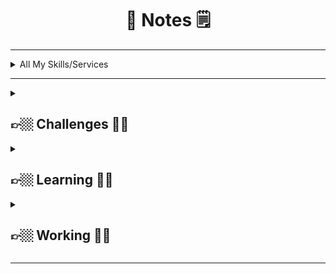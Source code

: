<div align="center">

 <h1> 📝 Notes 🗒 </h1>

</div>

---

<details>
 <summary>
All My Skills/Services
 </summary>

 <br>
 
- Industry Knowledge
- Tools & Technologies
- Interpersonal Skills
- Self Learning
- Computer Science
- Operating Systems
- Linux System Administration
- Ethical Hacking
- Technical Support
- Web Development
- Python (Programming Language)
- Network Security
- Information Security
- IT Hardware Support
- Help Desk Support
- Information Technology
- Search Engine Optimization (SEO)
- Digital Forensics
- Bash (Programming Language)
- Shell (Programming Language)
- PHP (Programming Language)
- Voice over IP (VoIP)
- Tools & Technologies
- Operating System Administration
- Network Administration
- Virtual Machines
- Offenssive Security
- CSS (Programming Language)
- JavaScript (Programming Language)
- Windows System Administration
- MacOS System Administration
- Office Productivity
- Personal Development
- Photography & Video
- Music Production
- Software Development
- TryHackMe
- Project Management
- Human Resources
- Career Development
- Memory & Study Skills
- Graphic Design & Illustration
- Product Marketing
- Arts & Crafts
- Health & Fitness
- Safety & First Aid
- Martial Arts & Self Defense
- Penetration Tester
- Troubleshooting

 </details>

---

<details>

 <summary>
<h2> 👉🏼 Challenges 🤞🏼 </h2>
  </summary>
 
<h5> 

- <a href="https://tryhackme.com/p/Anlominus">Try Hack Me</a> 
- <a href="https://scs.hacking-lab.com/events">Hacking Lab</a> 
- <a href="https://hackerone.com/anlominus?type=user">HackerOne</a> 
- <a href="https://www.ctfsecurinets.com/users/3839">ctfsecurinets</a> 
- <a href="https://www.root-me.org/%E2%80%AAAnlominus?inc=info&lang=en">root-me</a> 
- [LeetCode](https://leetcode.com/Anlominus/) 
- [HackTheBox](https://www.hackthebox.com/home/users/profile/150095) 
    
</h5>

</details>


<details>

 <summary>
<h2> 👉🏼 Learning 🤞🏼 </h2>
  </summary>
 <h5>

- <a href="https://docs.microsoft.com/en-us/users/anlominus/">Microsoft Learn</a> ~ 
- <a href="https://www.markdownguide.org/tools/">Markdown Guide Markdown Guide</a> ~ 
- <a href="https://www.sololearn.com/profile/14430086">SoloLearn Profile</a>
  
  
 </h5>
</details>


<details>

 <summary>
  <h2> 👉🏼 Working 🤞🏼 </h2>
 </summary>
 <h5>

# 🎯List To Do !

### Finish Tools Objectives
- - [ ] [👨‍💻 HacKing 👨‍💻](https://github.com/Anlominus/HacKing)
- - [ ] [👨‍💻 PenTest 👨‍💻](https://github.com/Anlominus/PenTest)
- - [ ] [👨‍💻 ScanPro 👨‍💻](https://github.com/Anlominus/ScanPro)
- - [ ] [🎯 Goals 🎯](https://github.com/Anlominus/Goals)
  
### Finish Web Site Objectives
#### CodePen:
- <p align=""><a href="https://codepen.io/Anlominus">CodePen</a></p>
- <p align=""><a href="https://codepen.io/Anlominus/project/full/ZRoBbv">Leon Yaakobov FX</a></p>
- <p align=""><a href="https://cdpn.io/Anlominus/debug/eYGBGEa/yPAJjRVDXBoA">WebSite</p></a>
 
 </h5>
</details>

---


